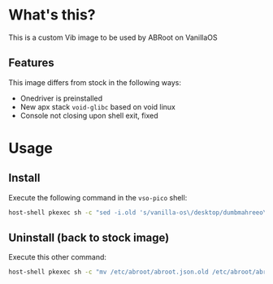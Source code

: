 # What's this?
This is a custom Vib image to be used by ABRoot on VanillaOS

## Features
This image differs from stock in the following ways:
- Onedriver is preinstalled
- New apx stack `void-glibc` based on void linux
- Console not closing upon shell exit, fixed

# Usage
## Install

Execute the following command in the `vso-pico` shell:
```bash
host-shell pkexec sh -c "sed -i.old 's/vanilla-os\/desktop/dumbmahreeo\/vos-image/g' /etc/abroot/abroot.json && abroot upgrade"
```

## Uninstall (back to stock image)

Execute this other command:
```bash
host-shell pkexec sh -c "mv /etc/abroot/abroot.json.old /etc/abroot/abroot.json && abroot upgrade"
```

